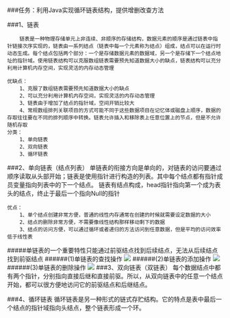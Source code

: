 ###任务：利用Java实现循环链表结构，提供增删改查方法

###1、链表

		链表是一种物理存储单元上非连续、非顺序的存储结构，数据元素的顺序是通过链表中指针链接次序实现的，链表由一系列结点（链表中每一个元素称为结点）组成，结点可以在运行时动态生成。每个结点包括两个部分：一个是存储数据元素的数据域，另一个是存储下一个结点地址的指针域。使用链表结构可以克服数组链表需要预先知道数据大小的缺点，链表结构可以充分利用计算机内存空间，实现灵活的内存动态管理

	优缺点：
		1、克服了数组链表需要预先知道数据大小的缺点
		2、可以充分利用计算机内存空间，实现灵活的内存动态管理
		3、链表由于增加了结点的指针域，空间开销比较大
		4、常规数组排列关联项目的方式可能不同于这些数据项目在记忆体或磁盘上顺序，数据的存取往往要在不同的排列顺序中转换。链表允许插入和移除表上任意位置上的节点，但是不允许随机存取
	分类：
		1、单向链表
		2、双向链表
		3、循环链表
###2、单向链表（结点列表）
	单链表的衔接方向是单向的，对链表的访问要通过顺序读取从头部开始；链表是使用指针进行构造的列表。其中每个结点都有指针成员变量指向列表中的下一个结点。
	链表有结点构成，head指针指向第一个成为表头的结点，终止于最后一个指向Null的指针

	优点：
		1、单个结点创建非常方便，普通的线性内存通常在创建的时候就需要设定数据的大小
		2、结点的删除非常方便，不需要像线性结构那样移动剩下的数据
		3、结点的访问方便，可以通过循环或者递归的方法访问到任意数据，但是平均的访问效率低于线性表
#####单链表的一个重要特性只能通过前驱结点找到后续结点，无法从后续结点找到前驱结点
######(1)单链表的查找操作
![](select.png)
######(2)单链表的添加操作
![](insert.png)
######(3)单链表的删除操作
![](delete.png)
###3、双向链表（双链表）
	每个数据结点中都有两个指针，分别指向直接后继和直接前驱。所以，从双向链表中的任意一个结点开始，都可以很方便地访问它的前驱结点和后继结点。
    
###4、循环链表
	循环链表是另一种形式的链式存贮结构。它的特点是表中最后一个结点的指针域指向头结点，整个链表形成一个环。